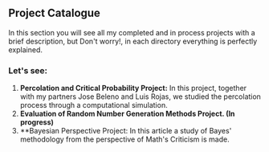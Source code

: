 ## Project Catalogue 
In this section you will see all  my completed and in process projects with a brief description, but Don't worry!, in each directory everything is perfectly explained. 

### Let's see:

1. **Percolation and Critical Probability Project:** In this project, together with my partners Jose Beleno and Luis Rojas, we studied the percolation process through a computational simulation.
2. **Evaluation of Random Number Generation Methods Project. (In progress)**
3. **Bayesian Perspective Project: In this article a study of Bayes' methodology from the perspective of Math's Criticism is made.


